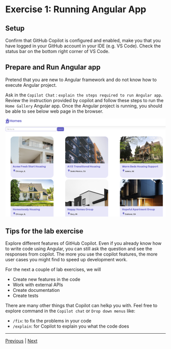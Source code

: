 
# Exercise 1: Running Angular App

## Setup

Confirm that GitHub Copilot is configured and enabled, make you that you have logged in your GitHub account in your IDE (e.g. VS Code). Check the status bar on the bottom right corner of VS Code.

## Prepare and Run Angular app

Pretend that you are new to Angular framework and do not know how to execute Angular project.

Ask in the `Copilot Chat` : `explain the steps required to run Angular app`. Review the instruction provided by copilot and follow these steps to run the `Home Gallery` Angular app. Once the Angular project is running, you should be able to see below web page in the browser.

![alt text](imgs/exec1-app.png)

## Tips for the lab exercise

Explore different features of GitHub Copilot. Even if you already know how to write code using Angular, you can still ask the question and see the responses from copilot. The more you use the copilot features, the more user cases you might find to speed up development work.

For the next a couple of lab exercises, we will

- Create new features in the code
- Work with external APIs
- Create documentation
- Create tests

There are many other things that Copilot can helkp you with. Feel free to explore command in the `Copilot chat` or `Drop down menus` like:

- `/fix`: to fix the problems in your code
- `/explain`: for Copilot to explain you what the code does


---------------
[Previous](./Readme.md) | [Next](./exercise-2.md)
